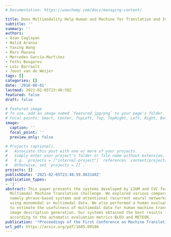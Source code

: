 ```yaml
---
# Documentation: https://wowchemy.com/docs/managing-content/

title: Does Multimodality Help Human and Machine for Translation and Image Captioning?
subtitle: ''
summary: ''
authors:
- Ozan Caglayan
- Walid Aransa
- Yaxing Wang
- Marc Masana
- Mercedes Garcı́a-Mart\ńez
- Fethi Bougares
- Loı̈c Barrault
- Joost van de Weijer
tags: []
categories: []
date: '2016-08-01'
lastmod: 2021-02-05T23:48:59Z
featured: false
draft: false

# Featured image
# To use, add an image named `featured.jpg/png` to your page's folder.
# Focal points: Smart, Center, TopLeft, Top, TopRight, Left, Right, BottomLeft, Bottom, BottomRight.
image:
  caption: ''
  focal_point: ''
  preview_only: false

# Projects (optional).
#   Associate this post with one or more of your projects.
#   Simply enter your project's folder or file name without extension.
#   E.g. `projects = ["internal-project"]` references `content/project/deep-learning/index.md`.
#   Otherwise, set `projects = []`.
projects: []
publishDate: '2021-02-05T23:48:59.883140Z'
publication_types:
- '1'
abstract: This paper presents the systems developed by LIUM and CVC for the WMT16
  Multimodal Machine Translation challenge. We explored various comparative methods,
  namely phrase-based systems and attentional recurrent neural networks models trained
  using monomodal or multimodal data. We also performed a human evaluation in order
  to estimate the usefulness of multimodal data for human machine translation and
  image description generation. Our systems obtained the best results for both tasks
  according to the automatic evaluation metrics BLEU and METEOR.
publication: '*Proceedings of the First Conference on Machine Translation*'
url_pdf: https://arxiv.org/pdf/1605.09186
---
```

